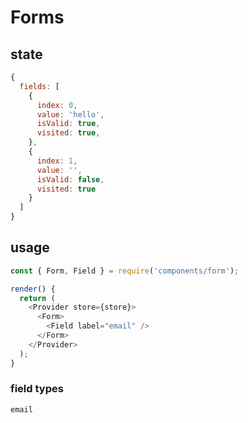 # Forms

## state

```javascript
{
  fields: [
    {
      index: 0,
      value: 'hello',
      isValid: true,
      visited: true,
    },
    {
      index: 1,
      value: '',
      isValid: false,
      visited: true
    }
  ]
}
```

## usage

```javascript
const { Form, Field } = require('components/form');

render() {
  return (
    <Provider store={store}>
      <Form>
        <Field label="email" />
      </Form>
    </Provider>
  );
}
```
### field types
`email`
